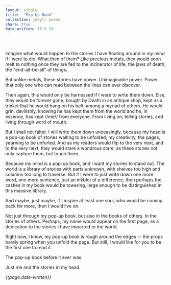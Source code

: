 ```yaml
---
layout: single
title:  "Pop-Up Book" 
collection: jekyll poems
share: true
date-written: 18.5.19
---
```


&nbsp;
&nbsp;

<p>
Imagine what would happen to the stories I have floating around in my mind if I were to die. What then of them? Like precious metals, they would soon melt to nothing once they are fed to the incinerator of life, the jaws of death, the "end-all-be-all" of things.
</p>

<p>
But unlike metals, these stories have power. Unimaginable power. Power that only one who can read between the lines can ever discover.
</p>

<p>
Then again, this would only be harnessed if I were to write them down. Else, they would be forever gone; bought by Death in an antique shop, kept as a trinket that he would hang on his belt, among a myriad of others. He would grin, devilishly, knowing he has kept them from the world and he, in essence, has kept //me// from everyone. From living on, telling stories, and living through word of mouth. 
</p>

<p>
But I shall not falter. I will write them down unceasingly, because my head is a pop-up book of stories waiting to be unfolded; my creativity, the pages, yearning to be unfurled. And as my readers would flip to the very next, and to the very next, they would stare a wondrous stare, as these stories not only capture them, but touch them. 
</p>

<p>
Because my mind is a pop-up book, and I want my stories to stand out. The world is a library of stories with parts unknown, with shelves too high and columns too long to traverse. But if I were to just write down one more word, one more sentence, just an inkblot of a difference, then perhaps the castles in my book would be towering, large enough to be distinguished in this massive library. 
</p>

<p>
And maybe, just maybe, if I inspire at least one soul, who would be coming back for more, then I would live on.
</p>

<p>
Not just through my pop-up book, but also in the books of others. In the stories of others. Perhaps, my name would appear on the first page, as a dedication to the stories I have imparted to the world.
</p>

<p>
Right now, I know, my pop-up book is rough around the edges -- the props barely spring when you unfold the page.  But still, I would like for you to be the first one to read it.
</p>

<p>
The pop-up book before it ever was.
</p>

<p>
Just me and the stories in my head.
</p>

<em> {{page.date-written}} </em>